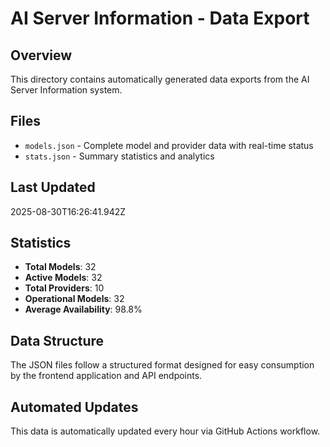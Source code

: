 # AI Server Information - Data Export

## Overview
This directory contains automatically generated data exports from the AI Server Information system.

## Files
- `models.json` - Complete model and provider data with real-time status
- `stats.json` - Summary statistics and analytics

## Last Updated
2025-08-30T16:26:41.942Z

## Statistics
- **Total Models**: 32
- **Active Models**: 32
- **Total Providers**: 10
- **Operational Models**: 32
- **Average Availability**: 98.8%

## Data Structure
The JSON files follow a structured format designed for easy consumption by the frontend application and API endpoints.

## Automated Updates
This data is automatically updated every hour via GitHub Actions workflow.

